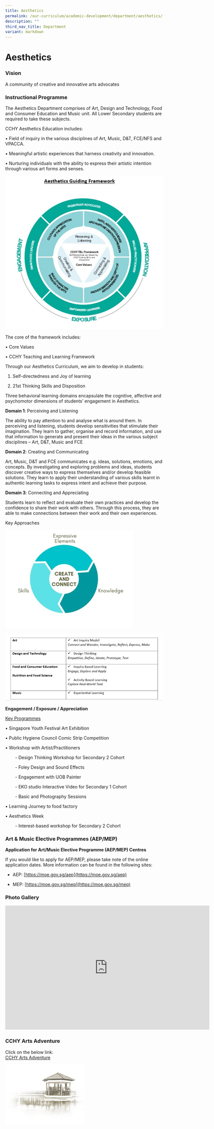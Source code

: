 ```yaml
---
title: Aesthetics
permalink: /our-curriculum/academic-development/department/aesthetics/
description: ""
third_nav_title: Department
variant: markdown
---
```

# **Aesthetics**
### Vision

A community of creative and innovative arts advocates


### Instructional Programme

The Aesthetics Department comprises of Art, Design and Technology, Food and Consumer Education and Music unit. All Lower Secondary students are required to take these subjects.&nbsp;

  

CCHY Aesthetics Education includes:

• Field of inquiry in the various disciplines of Art, Music, D&amp;T, FCE/NFS and VPACCA.

• Meaningful artistic experiences that harness creativity and innovation.

• Nurturing individuals with the ability to express their artistic intention through various art forms and senses.

![](/images/Our%20Curriculum/Academic%20Development/Department/Aesthetics/Aesthetics_1.jpg)


		 
The core of the framework includes:

• Core Values

• CCHY Teaching and Learning Framework

  

Through our Aesthetics Curriculum, we aim to develop in students:

1. Self-directedness and Joy of learning

2. 21st Thinking Skills and Disposition

  

Three behavioral learning domains encapsulate the cognitive, affective and psychomotor dimensions of students’ engagement in Aesthetics.

  

**Domain 1**: Perceiving and Listening&nbsp;

The ability to pay attention to and analyse what is around them. In perceiving and listening, students develop sensitivities that stimulate their imagination. They learn to gather, organise and record information, and use that information to generate and present their ideas in the various subject disciplines – Art, D&amp;T, Music and FCE

  

**Domain 2**: Creating and Communicating&nbsp;

Art, Music, D&amp;T and FCE communicates e.g. ideas, solutions, emotions, and concepts. By investigating and exploring problems and ideas, students discover creative ways to express themselves and/or develop feasible solutions. They learn to apply their understanding of various skills learnt in authentic learning tasks to express intent and achieve their purpose.

  

**Domain 3**: Connecting and Appreciating

Students learn to reflect and evaluate their own practices and develop the confidence to share their work with others. Through this process, they are able to make connections between their work and their own experiences.

Key Approaches

![](/images/Our%20Curriculum/Academic%20Development/Department/Aesthetics/Aesthetics_2.jpg)

![](/images/Our%20Curriculum/Academic%20Development/Department/Aesthetics/Aesthetics_3.jpg)

**Engagement / Exposure / Appreciation**  
  

<u>Key Programmes</u>

• Singapore Youth Festival Art Exhibition

• Public Hygiene Council Comic Strip Competition

• Workshop with Artist/Practitioners

&nbsp;&nbsp; &nbsp;&nbsp;&nbsp; &nbsp;\- Design Thinking Workshop for Secondary 2 Cohort

&nbsp;&nbsp; &nbsp;&nbsp;&nbsp; &nbsp;\- Foley Design and Sound Effects

&nbsp;&nbsp; &nbsp;&nbsp;&nbsp; &nbsp;\- Engagement with UOB Painter

&nbsp;&nbsp; &nbsp;&nbsp;&nbsp; &nbsp;\- EKO studio Interactive Video for Secondary 1 Cohort

&nbsp;&nbsp; &nbsp;&nbsp;&nbsp; &nbsp;\- Basic and Photography Sessions

• Learning Journey to food factory

• Aesthetics Week&nbsp;

&nbsp;&nbsp; &nbsp;&nbsp;&nbsp; &nbsp;\- Interest-based workshop for Secondary 2 Cohort
				
				

### Art &amp; Music Elective Programmes (AEP/MEP)

**Application for Art/Music Elective Programme (AEP/MEP) Centres**

If you would like to apply for AEP/MEP, please take note of the online application&nbsp;dates.  More information can be found in the following sites:

* AEP:&nbsp;[https://moe.gov.sg/aep](https://moe.gov.sg/aep)

* MEP:&nbsp;[https://moe.gov.sg/mep](https://moe.gov.sg/mep)


### Photo Gallery
<iframe allowfullscreen="true" height="394" width="650" frameborder="0" src="https://docs.google.com/presentation/d/e/2PACX-1vRIGgMyOATnA4UdhCWvrOHJsohtI68qnsKxOecchJAUs2O4IfwvhW122I7bF9EVWwa8zk7ts2TLipAz/embed?start=true&amp;loop=true&amp;delayms=5000"></iframe>


### CCHY Arts Adventure

Click on the below link:<br>
[CCHY Arts Adventure](https://sites.google.com/moe.edu.sg/cchyartsadventure/home?authuser=0)

<img style="width:50%" src="/images/pavilion.png">